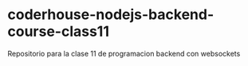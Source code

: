 # coderhouse-nodejs-backend-course-class11
Repositorio para la clase 11 de programacion backend con websockets
